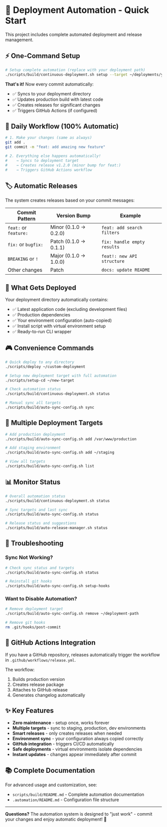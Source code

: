 # 🚀 Deployment Automation - Quick Start

This project includes complete automated deployment and release management.

## ⚡ One-Command Setup

```bash
# Setup complete automation (replace with your deployment path)
./scripts/build/continuous-deployment.sh setup --target ~/deployments/your-project --auto-release
```

**That's it!** Now every commit automatically:
- ✅ Syncs to your deployment directory  
- ✅ Updates production build with latest code
- ✅ Creates releases for significant changes
- ✅ Triggers GitHub Actions (if configured)

## 🔄 Daily Workflow (100% Automatic)

```bash
# 1. Make your changes (same as always)
git add .
git commit -m "feat: add amazing new feature"

# 2. Everything else happens automatically!
#    → Syncs to deployment target
#    → Creates release v1.2.0 (minor bump for feat:)
#    → Triggers GitHub Actions workflow
```

## 🏷️ Automatic Releases

The system creates releases based on your commit messages:

| Commit Pattern | Version Bump | Example |
|----------------|--------------|---------|
| `feat:` or `feature:` | Minor (0.1.0 → 0.2.0) | `feat: add search filters` |
| `fix:` or `bugfix:` | Patch (0.1.0 → 0.1.1) | `fix: handle empty results` |
| `BREAKING` or `!` | Major (0.1.0 → 1.0.0) | `feat!: new API structure` |
| Other changes | Patch | `docs: update README` |

## 📁 What Gets Deployed

Your deployment directory automatically contains:
- ✅ Latest application code (excluding development files)
- ✅ Production dependencies
- ✅ Your environment configuration (auto-copied)
- ✅ Install script with virtual environment setup
- ✅ Ready-to-run CLI wrapper

## 🎮 Convenience Commands

```bash
# Quick deploy to any directory
./scripts/deploy ~/custom-deployment

# Setup new deployment target with full automation
./scripts/setup-cd ~/new-target

# Check automation status
./scripts/build/continuous-deployment.sh status

# Manual sync all targets
./scripts/build/auto-sync-config.sh sync
```

## 🔧 Multiple Deployment Targets

```bash
# Add production deployment
./scripts/build/auto-sync-config.sh add /var/www/production

# Add staging environment  
./scripts/build/auto-sync-config.sh add ~/staging

# View all targets
./scripts/build/auto-sync-config.sh list
```

## 📊 Monitor Status

```bash
# Overall automation status
./scripts/build/continuous-deployment.sh status

# Sync targets and last sync
./scripts/build/auto-sync-config.sh status

# Release status and suggestions
./scripts/build/auto-release-manager.sh status
```

## 🚨 Troubleshooting

### Sync Not Working?
```bash
# Check sync status and targets
./scripts/build/auto-sync-config.sh status

# Reinstall git hooks
./scripts/build/auto-sync-config.sh setup-hooks
```

### Want to Disable Automation?
```bash
# Remove deployment target
./scripts/build/auto-sync-config.sh remove ~/deployment-path

# Remove git hooks
rm .git/hooks/post-commit
```

## 🎯 GitHub Actions Integration

If you have a GitHub repository, releases automatically trigger the workflow in `.github/workflows/release.yml`.

The workflow:
1. Builds production version
2. Creates release package
3. Attaches to GitHub release
4. Generates changelog automatically

## ✨ Key Features

- **Zero maintenance** - setup once, works forever
- **Multiple targets** - sync to staging, production, dev environments  
- **Smart releases** - only creates releases when needed
- **Environment sync** - your configuration always copied correctly
- **GitHub integration** - triggers CI/CD automatically
- **Safe deployments** - virtual environments isolate dependencies
- **Instant updates** - changes appear immediately after commit

## 📚 Complete Documentation

For advanced usage and customization, see:
- `scripts/build/README.md` - Complete automation documentation
- `.automation/README.md` - Configuration file structure

---

**Questions?** The automation system is designed to "just work" - commit your changes and enjoy automatic deployment! 🚀
